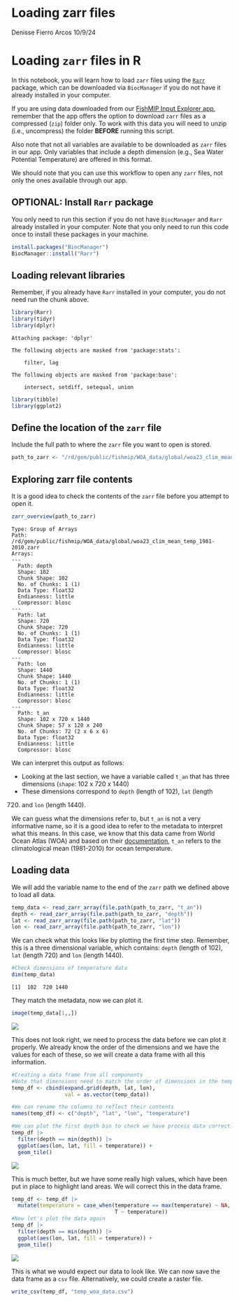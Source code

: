 Loading zarr files
================
Denisse Fierro Arcos
10/9/24

# Loading `zarr` files in R

In this notebook, you will learn how to load `zarr` files using the
[`Rarr`](https://github.com/grimbough/Rarr) package, which can be
downloaded via `BiocManager` if you do not have it already installed in
your computer.

If you are using data downloaded from our [FishMIP Input Explorer
app](https://rstudio.global-ecosystem-model.cloud.edu.au/shiny/FishMIP_Input_Explorer/),
remember that the app offers the option to download `zarr` files as a
compressed (`zip`) folder only. To work with this data you will need to
unzip (i.e., uncompress) the folder **BEFORE** running this script.

Also note that not all variables are available to be downloaded as
`zarr` files in our app. Only variables that include a depth dimension
(e.g., Sea Water Potential Temperature) are offered in this format.

We should note that you can use this workflow to open any `zarr` files,
not only the ones available through our app.

## OPTIONAL: Install `Rarr` package

You only need to run this section if you do not have `BiocManager` and
`Rarr` already installed in your computer. Note that you only need to
run this code once to install these packages in your machine.

``` r
install.packages("BiocManager")
BiocManager::install("Rarr")
```

## Loading relevant libraries

Remember, if you already have `Rarr` installed in your computer, you do
not need run the chunk above.

``` r
library(Rarr)
library(tidyr)
library(dplyr)
```


    Attaching package: 'dplyr'

    The following objects are masked from 'package:stats':

        filter, lag

    The following objects are masked from 'package:base':

        intersect, setdiff, setequal, union

``` r
library(tibble)
library(ggplot2)
```

## Define the location of the `zarr` file

Include the full path to where the `zarr` file you want to open is
stored.

``` r
path_to_zarr <- "/rd/gem/public/fishmip/WOA_data/global/woa23_clim_mean_temp_1981-2010.zarr/"
```

## Exploring zarr file contents

It is a good idea to check the contents of the `zarr` file before you
attempt to open it.

``` r
zarr_overview(path_to_zarr)
```

    Type: Group of Arrays
    Path: /rd/gem/public/fishmip/WOA_data/global/woa23_clim_mean_temp_1981-2010.zarr
    Arrays:
    ---
      Path: depth
      Shape: 102
      Chunk Shape: 102
      No. of Chunks: 1 (1)
      Data Type: float32
      Endianness: little
      Compressor: blosc
    ---
      Path: lat
      Shape: 720
      Chunk Shape: 720
      No. of Chunks: 1 (1)
      Data Type: float32
      Endianness: little
      Compressor: blosc
    ---
      Path: lon
      Shape: 1440
      Chunk Shape: 1440
      No. of Chunks: 1 (1)
      Data Type: float32
      Endianness: little
      Compressor: blosc
    ---
      Path: t_an
      Shape: 102 x 720 x 1440
      Chunk Shape: 57 x 120 x 240
      No. of Chunks: 72 (2 x 6 x 6)
      Data Type: float32
      Endianness: little
      Compressor: blosc

We can interpret this output as follows:  
- Looking at the last section, we have a variable called `t_an` that has
three dimensions (`shape`: 102 x 720 x 1440)  
- These dimensions correspond to `depth` (length of 102), `lat` (length
720) and `lon` (length 1440).

We can guess what the dimensions refer to, but `t_an` is not a very
informative name, so it is a good idea to refer to the metadata to
interpret what this means. In this case, we know that this data came
from World Ocean Atlas (WOA) and based on their
[documentation](https://odv.awi.de/fileadmin/user_upload/odv/data/WOA23/woa23documentation.pdf),
`t_an` refers to the climatological mean (1981-2010) for ocean
temperature.

## Loading data

We will add the variable name to the end of the `zarr` path we defined
above to load all data.

``` r
temp_data <- read_zarr_array(file.path(path_to_zarr, "t_an"))
depth <- read_zarr_array(file.path(path_to_zarr, "depth"))
lat <- read_zarr_array(file.path(path_to_zarr, "lat"))
lon <- read_zarr_array(file.path(path_to_zarr, "lon"))
```

We can check what this looks like by plotting the first time step.
Remember, this is a three dimensional variable, which contains: `depth`
(length of 102), `lat` (length 720) and `lon` (length 1440).

``` r
#Check dimensions of temperature data
dim(temp_data)
```

    [1]  102  720 1440

They match the metadata, now we can plot it.

``` r
image(temp_data[1,,])
```

![](figures/loading_zarr_files_files/figure-commonmark/unnamed-chunk-7-1.png)

This does not look right, we need to process the data before we can plot
it properly. We already know the order of the dimensions and we have the
values for each of these, so we will create a data frame with all this
information.

``` r
#Creating a data frame from all components
#Note that dimensions need to match the order of dimensions in the temperature data
temp_df <- cbind(expand.grid(depth, lat, lon), 
                 val = as.vector(temp_data))

#We can rename the columns to reflect their contents
names(temp_df) <- c("depth", "lat", "lon", "temperature")

#We can plot the first depth bin to check we have process data correctly
temp_df |> 
  filter(depth == min(depth)) |> 
  ggplot(aes(lon, lat, fill = temperature)) +
  geom_tile()
```

![](figures/loading_zarr_files_files/figure-commonmark/unnamed-chunk-8-1.png)

This is much better, but we have some really high values, which have
been put in place to highlight land areas. We will correct this in the
data frame.

``` r
temp_df <- temp_df |> 
  mutate(temperature = case_when(temperature == max(temperature) ~ NA,
                                 T ~ temperature)) 
#Now let's plot the data again
temp_df |> 
  filter(depth == min(depth)) |> 
  ggplot(aes(lon, lat, fill = temperature)) +
  geom_tile()
```

![](figures/loading_zarr_files_files/figure-commonmark/unnamed-chunk-9-1.png)

This is what we would expect our data to look like. We can now save the
data frame as a `csv` file. Alternatively, we could create a raster
file.

``` r
write_csv(temp_df, "temp_woa_data.csv")
```
